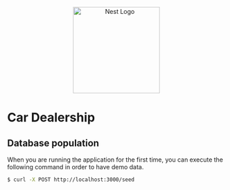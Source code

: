 <p align="center">
  <a href="http://nestjs.com/" target="blank"><img src="https://nestjs.com/img/logo-small.svg" width="200" alt="Nest Logo" /></a>
</p>

# Car Dealership

## Database population

When you are running the application for the first time, you can execute the following command in order to have demo data.

```bash
$ curl -X POST http://localhost:3000/seed
```
